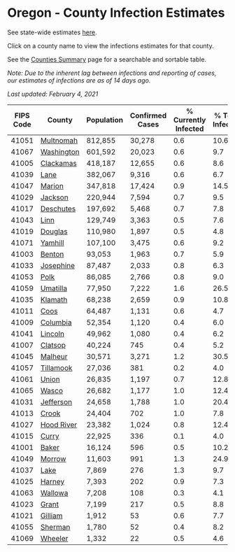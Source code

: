 # Oregon - County Infection Estimates

See state-wide estimates [here](/infections/us-or).

Click on a county name to view the infections estimates for that county.

See the [Counties Summary](/infections/summary-counties) page for a searchable and sortable table.

*Note: Due to the inherent lag between infections and reporting of cases, our estimates of infections are as of 14 days ago.*

*Last updated: February 4, 2021*

|   FIPS Code |                   County |   Population |   Confirmed Cases |   % Currently Infected |   % Total Infected |
|-------------|--------------------------|--------------|-------------------|------------------------|--------------------|
|       41051 |   [Multnomah](multnomah) |      812,855 |            30,278 |                    0.6 |               10.6 |
|       41067 | [Washington](washington) |      601,592 |            20,023 |                    0.6 |                9.7 |
|       41005 |   [Clackamas](clackamas) |      418,187 |            12,655 |                    0.6 |                8.6 |
|       41039 |             [Lane](lane) |      382,067 |             9,316 |                    0.6 |                6.7 |
|       41047 |         [Marion](marion) |      347,818 |            17,424 |                    0.9 |               14.5 |
|       41029 |       [Jackson](jackson) |      220,944 |             7,594 |                    0.7 |                9.5 |
|       41017 |   [Deschutes](deschutes) |      197,692 |             5,468 |                    0.7 |                7.8 |
|       41043 |             [Linn](linn) |      129,749 |             3,363 |                    0.5 |                7.6 |
|       41019 |       [Douglas](douglas) |      110,980 |             1,897 |                    0.5 |                4.8 |
|       41071 |       [Yamhill](yamhill) |      107,100 |             3,475 |                    0.6 |                9.2 |
|       41003 |         [Benton](benton) |       93,053 |             1,963 |                    0.7 |                5.9 |
|       41033 |   [Josephine](josephine) |       87,487 |             2,033 |                    0.8 |                6.3 |
|       41053 |             [Polk](polk) |       86,085 |             2,766 |                    0.8 |                9.0 |
|       41059 |     [Umatilla](umatilla) |       77,950 |             7,222 |                    1.6 |               26.5 |
|       41035 |       [Klamath](klamath) |       68,238 |             2,659 |                    0.9 |               10.8 |
|       41011 |             [Coos](coos) |       64,487 |             1,131 |                    0.6 |                4.7 |
|       41009 |     [Columbia](columbia) |       52,354 |             1,120 |                    0.4 |                6.0 |
|       41041 |       [Lincoln](lincoln) |       49,962 |             1,080 |                    0.4 |                6.2 |
|       41007 |       [Clatsop](clatsop) |       40,224 |               745 |                    0.4 |                5.2 |
|       41045 |       [Malheur](malheur) |       30,571 |             3,271 |                    1.2 |               30.5 |
|       41057 |   [Tillamook](tillamook) |       27,036 |               381 |                    0.2 |                4.0 |
|       41061 |           [Union](union) |       26,835 |             1,197 |                    0.7 |               12.8 |
|       41065 |           [Wasco](wasco) |       26,682 |             1,177 |                    1.0 |               12.4 |
|       41031 |   [Jefferson](jefferson) |       24,658 |             1,788 |                    1.0 |               20.4 |
|       41013 |           [Crook](crook) |       24,404 |               702 |                    1.0 |                7.8 |
|       41027 | [Hood River](hood-river) |       23,382 |             1,024 |                    0.8 |               12.4 |
|       41015 |           [Curry](curry) |       22,925 |               336 |                    0.1 |                4.0 |
|       41001 |           [Baker](baker) |       16,124 |               596 |                    0.5 |               10.2 |
|       41049 |         [Morrow](morrow) |       11,603 |               991 |                    1.3 |               24.9 |
|       41037 |             [Lake](lake) |        7,869 |               276 |                    1.3 |                9.7 |
|       41025 |         [Harney](harney) |        7,393 |               202 |                    0.9 |                7.3 |
|       41063 |       [Wallowa](wallowa) |        7,208 |               108 |                    0.3 |                4.1 |
|       41023 |           [Grant](grant) |        7,199 |               217 |                    0.5 |                8.8 |
|       41021 |       [Gilliam](gilliam) |        1,912 |                53 |                    0.6 |                7.7 |
|       41055 |       [Sherman](sherman) |        1,780 |                52 |                    0.4 |                8.2 |
|       41069 |       [Wheeler](wheeler) |        1,332 |                22 |                    0.5 |                4.6 |